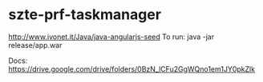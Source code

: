 # szte-prf-taskmanager
http://www.ivonet.it/Java/java-angularjs-seed
To run:
java -jar release/app.war

Docs: https://drive.google.com/drive/folders/0BzN_lCFu2GgWQno1em1JY0pkZlk
